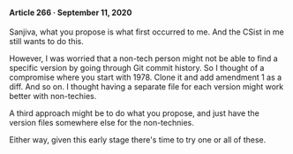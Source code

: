 #### Article 266 · September 11, 2020

Sanjiva, what you propose is what first occurred to me. And the CSist in me still wants to do this.

However, I was worried that a non-tech person might not be able to find a specific version by going through Git commit history. So I thought of a compromise where you start with 1978. Clone it and add amendment 1 as a diff. And so on. I thought having a separate file for each version might work better with non-techies.

A third approach might be to do what you propose, and just have the version files somewhere else for the non-technies.

Either way, given this early stage there's time to try one or all of these.